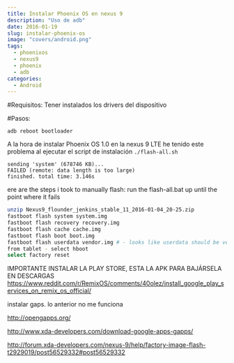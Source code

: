 ```yaml
---
title: Instalar Phoenix OS en nexus 9
description: "Uso de adb"
date: 2016-01-19
slug: instalar-phoenix-os
image: "covers/android.png"
tags:
  - phoenixos
  - nexus9
  - phoenix
  - adb
categories:
  - Android
---
```



#Requisitos:
Tener instalados los drivers del dispositivo

#Pasos:

`adb reboot bootloader`

A la hora de instalar Phoenix OS  1.0 en la nexus 9 LTE he tenido este problema al ejecutar el script de instalación
`./flash-all.sh`
```
sending 'system' (678746 KB)...
FAILED (remote: data length is too large)
finished. total time: 3.146s
```


ere are the steps i took to manually flash:
run the flash-all.bat up until the point where it fails

```bash
unzip Nexus9_flounder_jenkins_stable_11_2016-01-04_20-25.zip
fastboot flash system system.img
fastboot flash recovery recovery.img
fastboot flash cache cache.img
fastboot flash boot boot.img
fastboot flash userdata vendor.img # - looks like userdata should be vendor? - mine worked with userdata regardless
from tablet - select hboot
select factory reset
```


IMPORTANTE INSTALAR LA PLAY STORE, ESTA LA APK PARA BAJÁRSELA EN DESCARGAS
https://www.reddit.com/r/RemixOS/comments/40olez/install_google_play_services_on_remix_os_official/


instalar gaps. lo anterior no me funciona

http://opengapps.org/


http://www.xda-developers.com/download-google-apps-gapps/




http://forum.xda-developers.com/nexus-9/help/factory-image-flash-t2929019/post56529332#post56529332

